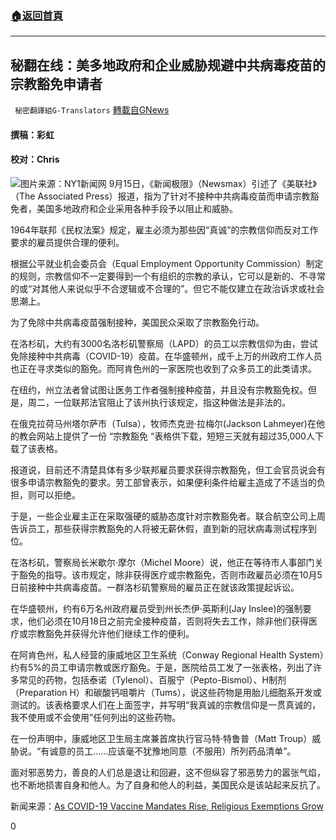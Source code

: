 ###  [:house:返回首頁](https://github.com/ourhimalayas/txt)
---


## 秘翻在线：美多地政府和企业威胁规避中共病毒疫苗的宗教豁免申请者
` 秘密翻譯組G-Translators` [轉載自GNews](https://gnews.org/zh-hans/1536171/)

#### 撰稿：彩虹

#### 校对：Chris
![](https://assets.gnews.org/wp-content/uploads/2021/09/1-74.jpg)图片来源：NY1新闻网
9月15日，《新闻极限》（Newsmax）引述了《美联社》（The Associated Press）报道，指为了针对不接种中共病毒疫苗而申请宗教豁免者，美国多地政府和企业采用各种手段予以阻止和威胁。

1964年联邦《民权法案》规定，雇主必须为那些因“真诚”的宗教信仰而反对工作要求的雇员提供合理的便利。

根据公平就业机会委员会（Equal Employment Opportunity Commission）制定的规则，宗教信仰不一定要得到一个有组织的宗教的承认，它可以是新的、不寻常的或“对其他人来说似乎不合逻辑或不合理的”。但它不能仅建立在政治诉求或社会思潮上。

为了免除中共病毒疫苗强制接种，美国民众采取了宗教豁免行动。

在洛杉矶，大约有3000名洛杉矶警察局（LAPD）的员工以宗教信仰为由，尝试免除接种中共病毒（COVID-19）疫苗。在华盛顿州，成千上万的州政府工作人员也正在寻求类似的豁免。而阿肯色州的一家医院也收到了众多员工的此类请求。

在纽约，州立法者曾试图让医务工作者强制接种疫苗，并且没有宗教豁免权。但是，周二，一位联邦法官阻止了该州执行该规定，指这种做法是非法的。

在俄克拉荷马州塔尔萨市（Tulsa），牧师杰克逊·拉梅尔(Jackson Lahmeyer)在他的教会网站上提供了一份 “宗教豁免 “表格供下载，短短三天就有超过35,000人下载了该表格。

报道说，目前还不清楚具体有多少联邦雇员要求获得宗教豁免，但工会官员说会有很多申请宗教豁免的要求。劳工部曾表示，如果便利条件给雇主造成了不适当的负担，则可以拒绝。

于是，一些企业雇主正在采取强硬的威胁态度针对宗教豁免者。联合航空公司上周告诉员工，那些获得宗教豁免的人将被无薪休假，直到新的冠状病毒测试程序到位。

在洛杉矶，警察局长米歇尔·摩尔（Michel Moore）说，他正在等待市人事部门关于豁免的指导。该市规定，除非获得医疗或宗教豁免，否则市政雇员必须在10月5日前接种中共病毒疫苗。一群洛杉矶警察局的雇员正在就该政策提起诉讼。

在华盛顿州，约有6万名州政府雇员受到州长杰伊·英斯利(Jay Inslee)的强制要求，他们必须在10月18日之前完全接种疫苗，否则将失去工作，除非他们获得医疗或宗教豁免并获得允许他们继续工作的便利。

在阿肯色州，私人经营的康威地区卫生系统（Conway Regional Health System）约有5%的员工申请宗教或医疗豁免。于是，医院给员工发了一张表格，列出了许多常见的药物，包括泰诺（Tylenol）、百服宁（Pepto-Bismol）、H制剂（Preparation H）和碳酸钙咀嚼片（Tums），说这些药物是用胎儿细胞系开发或测试的。该表格要求人们在上面签字，并写明“我真诚的宗教信仰是一贯真诚的，我不使用或不会使用”任何列出的这些药物。

在一份声明中，康威地区卫生局主席兼首席执行官马特·特鲁普（Matt Troup）威胁说。“有诚意的员工……应该毫不犹豫地同意（不服用）所列药品清单”。

面对邪恶势力，善良的人们总是退让和回避，这不但纵容了邪恶势力的嚣张气焰，也不断地损害自身和他人。为了自身和他人的利益，美国民众是该站起来反抗了。

新闻来源：[As COVID-19 Vaccine Mandates Rise, Religious Exemptions Grow](https://www.newsmax.com/politics/virus-outbreak/2021/09/15/id/1036599/)

0
